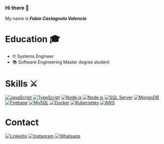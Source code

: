 ### Hi there 👋


My name is **_Fabio Castagnola Valencia_**


# Education 🎓
* 🤓 Systems Engineer
* 📚 Software Engineering Master degree student

# Skills ⚔
<!--[![ReactJS](https://img.shields.io/badge/react-61dafb?style=for-the-badge&logo=react&logoColor=white&labelColor=000000)]()-->
<!--[![Angular](https://img.shields.io/badge/angular-c42d30?style=for-the-badge&logo=angular&logoColor=white&labelColor=000000)]()-->
[![JavaScript](https://img.shields.io/badge/javascript-ead547?style=for-the-badge&logo=javascript&logoColor=white&labelColor=000000)]()
[![TypeScript](https://img.shields.io/badge/TypeScript-2f72bc?style=for-the-badge&logo=typescript&logoColor=white&labelColor=000000)]()
[![Node.js](https://img.shields.io/badge/node.js-76c339?style=for-the-badge&logo=node.js&logoColor=white&labelColor=000000)]()
[![Node.js](https://img.shields.io/badge/express.js-76c339?style=for-the-badge&logo=node.js&logoColor=white&labelColor=000000)]()
[![SQL Server](https://img.shields.io/badge/SQL%20Server-a0231f?style=for-the-badge&logo=microsoftsqlserver&logoColor=white&labelColor=000000)]()
[![MongoDB](https://img.shields.io/badge/MongoDB-3d8b4d?style=for-the-badge&logo=mongodb&logoColor=white&labelColor=000000)]()
[![Firebase](https://img.shields.io/badge/firebase-f2c144?style=for-the-badge&logo=firebase&logoColor=white&labelColor=000000)]()
[![MySQL](https://img.shields.io/badge/MySQL-1f5d85?style=for-the-badge&logo=mysql&logoColor=white&labelColor=000000)]()
[![Docker](https://img.shields.io/badge/Docker-3394e0?style=for-the-badge&logo=docker&logoColor=white&labelColor=000000)]()
[![Kubernetes](https://img.shields.io/badge/Kubernetes-2f67da?style=for-the-badge&logo=kubernetes&logoColor=white&labelColor=000000)]()
[![AWS](https://img.shields.io/badge/Aws-f2923d?style=for-the-badge&logo=amazon&logoColor=white&labelColor=000000)]()


<!--![Fabio's GitHub stats](https://github-readme-stats.vercel.app/api?username=castagnola&hide=contribs,prs&theme=chartreuse-dark&show_icons=true) [![Top Langs](https://github-readme-stats.vercel.app/api/top-langs/?username=castagnola&layout=compact&theme=chartreuse-dark&langs_count=10)](https://github.com/castagnola/github-readme-stats)-->


# Contact

[![Linkedin](https://img.shields.io/badge/LinkedIn-0077B5?style=for-the-badge&logo=linkedin&logoColor=white)](https://www.linkedin.com/in/fabio-castagnola-valencia-8a670b19b/)
[![Instagram](https://img.shields.io/badge/Instagram-E4405F?style=for-the-badge&logo=instagram&logoColor=white)](https://instagram.com/f_idk_?igshid=MzRlODBiNWFlZA==)
[![Whatsapp](https://img.shields.io/badge/WhatsApp-25D366?style=for-the-badge&logo=whatsapp&logoColor=white)](https://api.whatsapp.com/send/?phone=573214445455&text&app_absent=0)





<!--
**castagnola/castagnola** is a ✨ _special_ ✨ repository because its `README.md` (this file) appears on your GitHub profile.

Here are some ideas to get you started:

- 🔭 I’m currently working on ...
- 🌱 I’m currently learning ...
- 👯 I’m looking to collaborate on ...
- 🤔 I’m looking for help with ...
- 💬 Ask me about ...
- 📫 How to reach me: ...
- 😄 Pronouns: ...
- ⚡ Fun fact: ...
-->

